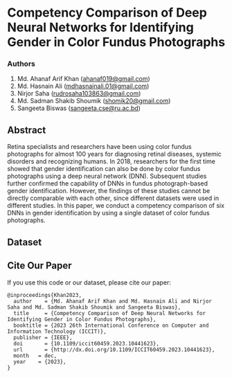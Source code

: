 # Competency Comparison of Deep Neural Networks for Identifying Gender in Color Fundus Photographs

### Authors
1. Md. Ahanaf Arif Khan (ahanaf019@gmail.com)
1. Md. Hasnain Ali (mdhasnainali.01@gmail.com)
1. Nirjor Saha (rudrosaha103863@gmail.com)
1. Md. Sadman Shakib Shoumik (shomik20@gmail.com)
1. Sangeeta Biswas (sangeeta.cse@ru.ac.bd)


## Abstract
Retina specialists and researchers have been using color fundus photographs for almost 100 years for diagnosing retinal diseases, systemic disorders and recognizing humans. In 2018, researchers for the first time showed that gender identification can also be done by color fundus photographs using a deep neural network (DNN). Subsequent studies further confirmed the capability of DNNs in fundus photograph-based gender identification. However, the findings of these studies cannot be directly comparable with each other, since different datasets were used in different studies. In this paper, we conduct a competency comparison of six DNNs in gender identification by using a single dataset of color fundus photographs.

## Dataset

## Cite Our Paper
If you use this code or our dataset, please cite our paper:
```
@inproceedings{Khan2023,
  author    = {Md. Ahanaf Arif Khan and Md. Hasnain Ali and Nirjor Saha and Md. Sadman Shakib Shoumik and Sangeeta Biswas},
  title     = {Competency Comparison of Deep Neural Networks for Identifying Gender in Color Fundus Photographs},
  booktitle = {2023 26th International Conference on Computer and Information Technology (ICCIT)},
  publisher = {IEEE},
  doi       = {10.1109/iccit60459.2023.10441623},
  url       = {http://dx.doi.org/10.1109/ICCIT60459.2023.10441623},
  month   = dec, 
  year    = {2023},
}
```
